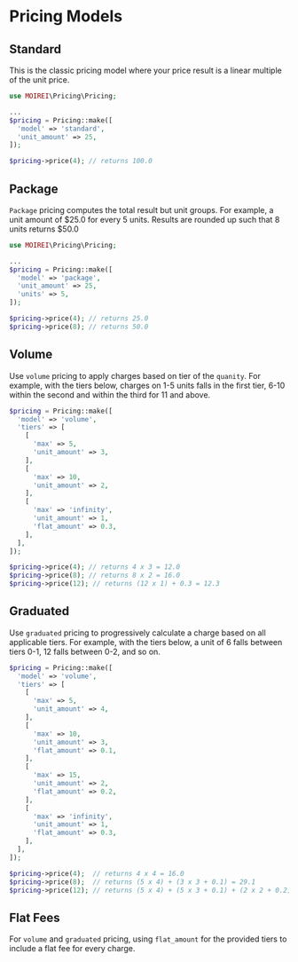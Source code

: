 # Pricing Models

## Standard

This is the classic pricing model where your price result is a linear multiple of the unit price.

```php
use MOIREI\Pricing\Pricing;

...
$pricing = Pricing::make([
  'model' => 'standard',
  'unit_amount' => 25,
]);

$pricing->price(4); // returns 100.0
```

## Package

`Package` pricing computes the total result but unit groups. For example, a unit amount of $25.0 for every 5 units. Results are rounded up such that 8 units returns $50.0

```php
use MOIREI\Pricing\Pricing;

...
$pricing = Pricing::make([
  'model' => 'package',
  'unit_amount' => 25,
  'units' => 5,
]);

$pricing->price(4); // returns 25.0
$pricing->price(8); // returns 50.0
```

## Volume
Use `volume` pricing to apply charges based on tier of the `quanity`.
For example, with the tiers below, charges on 1-5 units falls in the first tier, 6-10 within the second and within the third for 11 and above.

```php
$pricing = Pricing::make([
  'model' => 'volume',
  'tiers' => [
    [
      'max' => 5,
      'unit_amount' => 3,
    ],
    [
      'max' => 10,
      'unit_amount' => 2,
    ],
    [
      'max' => 'infinity',
      'unit_amount' => 1,
      'flat_amount' => 0.3,
    ],
  ],
]);

$pricing->price(4); // returns 4 x 3 = 12.0
$pricing->price(8); // returns 8 x 2 = 16.0
$pricing->price(12); // returns (12 x 1) + 0.3 = 12.3
```

## Graduated
Use `graduated` pricing to progressively calculate a charge based on all applicable tiers. For example, with the tiers below, a unit of 6 falls between tiers 0-1, 12 falls between 0-2, and so on.

```php
$pricing = Pricing::make([
  'model' => 'volume',
  'tiers' => [
    [
      'max' => 5,
      'unit_amount' => 4,
    ],
    [
      'max' => 10,
      'unit_amount' => 3,
      'flat_amount' => 0.1,
    ],
    [
      'max' => 15,
      'unit_amount' => 2,
      'flat_amount' => 0.2,
    ],
    [
      'max' => 'infinity',
      'unit_amount' => 1,
      'flat_amount' => 0.3,
    ],
  ],
]);

$pricing->price(4);  // returns 4 x 4 = 16.0
$pricing->price(8);  // returns (5 x 4) + (3 x 3 + 0.1) = 29.1
$pricing->price(12); // returns (5 x 4) + (5 x 3 + 0.1) + (2 x 2 + 0.2) = 39.3
```

## Flat Fees
For `volume` and `graduated` pricing, using `flat_amount` for the provided tiers to include a flat fee for every charge.

